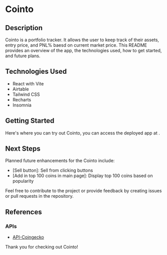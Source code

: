 # Cointo

## Description

Cointo is a portfolio tracker. It allows the user to keep track of their assets, entry price, and PNL% baesd on current market price. This README provides an overview of the app, the technologies used, how to get started, and future plans.

## Technologies Used

- React with Vite
- Airtable
- Tailwind CSS
- Recharts
- Insomnia

## Getting Started
Here's where you can try out Cointo, you can access the deployed app at .

## Next Steps

Planned future enhancements for the Cointo include:

- [Sell button]: Sell from clicking buttons
- [Add in top 100 coins in main page]: Display top 100 coins based on popularity

Feel free to contribute to the project or provide feedback by creating issues or pull requests in the repository.

## References

### APIs

- [API-Coingecko](https://api.coingecko.com/api/v3)

Thank you for checking out Cointo!



